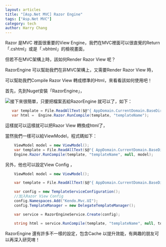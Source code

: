 ```yaml
---
layout: articles
title: "[Asp.Net MVC] Razor Engine"
tags: ["Asp.Net MVC"]
category: tech
author: Harry Chang
---
```


Razor 是MVC 裡面很重要的View Engine，我們在MVC裡面可以很直覺的Return「.cshtml」或是「.vbhtml」的檢視畫面，

但若不在MVC架構上時，該如何Render Razor View 呢？

<!--more-->

RazorEngine 可以幫助我們在非MVC架構上，又需要Render Razor View 時，

可以幫助我們Compile Razor View 轉成標準的Html，來看看該如何使用吧！

首先，先到Nuget安裝「RazorEngine」，

![](https://az787680.vo.msecnd.net/user/harry/7a5be1b7-d6dc-41d9-9f64-63f49d4db54c/1488783415_61372.png)接下來很簡單，只要把檔案丟給RazorEngine 就可以了，如下：

 ~~~ cs
    var template = File.ReadAllText($@"{ AppDomain.CurrentDomain.BaseDirectory}\Areas\Start\Views\Home\RazorView1.cshtml");
    var html =  Engine.Razor.RunCompile(template, "templateName");
~~~

這樣就可以這樣就可以把Razor View 轉換成html了，

當然我們一樣可以給ViewModel，程式碼如下：

~~~ cs
    ViewModel model = new ViewModel();
    var template = File.ReadAllText($@"{ AppDomain.CurrentDomain.BaseDirectory}\Areas\Start\Views\Home\RazorView1.cshtml");
    Engine.Razor.RunCompile(template, "templateName", null, model);
 ~~~

另外，他也可以設定View Config ，
~~~ cs
    ViewModel model = new ViewModel();

    var template = File.ReadAllText($@"{ AppDomain.CurrentDomain.BaseDirectory}\Areas\Start\Views\Home\RazorView1.cshtml");

    var config = new TemplateServiceConfiguration();
    //加入Razor View Config
    config.Namespaces.Add("Kendo.Mvc.UI");
    config.TemplateManager = new DelegateTemplateManager();

    var service = RazorEngineService.Create(config);

    string html = service.RunCompile(template, "templateName", null, todoModel);
~~~

RazorEngine 還有許多不一樣的設定，包含Cache 以提升效能，有興趣的朋友可以再深入研究唷！               